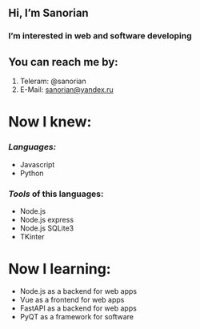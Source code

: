 ## Hi, I’m **Sanorian**
### I’m interested in web and software developing

## You can reach me by:
1. Teleram: @sanorian
1. E-Mail: sanorian@yandex.ru
# Now I knew:
### _Languages:_
- Javascript
- Python
### _Tools_ of this languages:
- Node.js
- Node.js express
- Node.js SQLite3
- TKinter
<!---
Sanorian/Sanorian is a ✨ special ✨ repository because its `README.md` (this file) appears on your GitHub profile.
You can click the Preview link to take a look at your changes.
--->
# Now I learning:
- Node.js as a backend for web apps
- Vue as a frontend for web apps
- FastAPI as a backend for web apps
- PyQT as a framework for software

